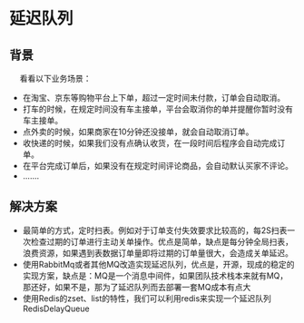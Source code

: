 


# 延迟队列  
<!-- 
https://www.cnblogs.com/xiaowei123/p/13222710.html
https://blog.csdn.net/why15732625998/article/details/104890079/

 延迟队列实现，定时任务，关闭订单 
https://mp.weixin.qq.com/s/XtjPANZhbgvDYz06Q41CgQ
延时队列实现的几种姿势
https://mp.weixin.qq.com/s/AElHaWWbbUp1UMHxZZPMtQ
你真的知道怎么实现一个延迟队列吗
https://mp.weixin.qq.com/s/DcyXPGxXFYcXCQJII1INpg

一口气说出 6种 延时队列的实现方案
https://my.oschina.net/u/4455409/blog/4714151
-->

## 背景
&emsp; 看看以下业务场景：  

* 在淘宝、京东等购物平台上下单，超过一定时间未付款，订单会自动取消。
* 打车的时候，在规定时间没有车主接单，平台会取消你的单并提醒你暂时没有车主接单。
* 点外卖的时候，如果商家在10分钟还没接单，就会自动取消订单。
* 收快递的时候，如果我们没有点确认收货，在一段时间后程序会自动完成订单。
* 在平台完成订单后，如果没有在规定时间评论商品，会自动默认买家不评论。
* .......

## 解决方案

* 最简单的方式，定时扫表。例如对于订单支付失效要求比较高的，每2S扫表一次检查过期的订单进行主动关单操作。优点是简单，缺点是每分钟全局扫表，浪费资源，如果遇到表数据订单量即将过期的订单量很大，会造成关单延迟。
* 使用RabbitMq或者其他MQ改造实现延迟队列，优点是，开源，现成的稳定的实现方案，缺点是：MQ是一个消息中间件，如果团队技术栈本来就有MQ，那还好，如果不是，那为了延迟队列而去部署一套MQ成本有点大
* 使用Redis的zset、list的特性，我们可以利用redis来实现一个延迟队列RedisDelayQueue


